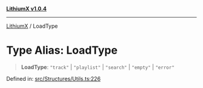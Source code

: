 [**LithiumX v1.0.4**](../README.md)

***

[LithiumX](../globals.md) / LoadType

# Type Alias: LoadType

> **LoadType**: `"track"` \| `"playlist"` \| `"search"` \| `"empty"` \| `"error"`

Defined in: [src/Structures/Utils.ts:226](https://github.com/anantix-network/LithiumX/blob/1ee801f60507a40b0e1da1b728c5a61e34ba8699/src/Structures/Utils.ts#L226)
